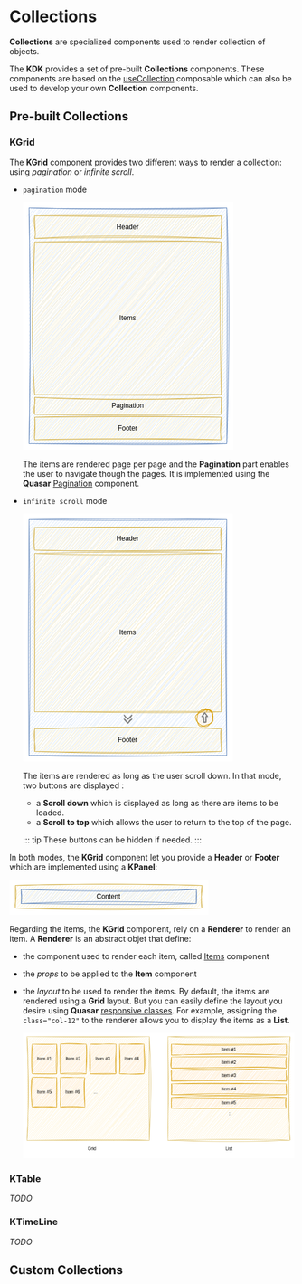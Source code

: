 # Collections

**Collections** are specialized components used to render collection of objects. 

The **KDK** provides a set of pre-built **Collections** components. These components are based on the [useCollection](../composables.md#usecollection) composable which can also be used to develop your own **Collection** components.

## Pre-built Collections

### KGrid

The **KGrid** component provides two different ways to render a collection: using _pagination_ or _infinite scroll_.

* `pagination` mode

  ![KGrid](./diagrams/kgrid-pagination.png)

  The items are rendered page per page and the **Pagination** part enables the user to navigate though the pages. It is implemented using the **Quasar** [Pagination](https://quasar.dev/vue-components/pagination) component.

* `infinite scroll` mode

  ![KGrid](./diagrams/kgrid-infinite-scroll.png)

  The items are rendered as long as the user scroll down. In that mode, two buttons are displayed :
    * a **Scroll down** which is displayed as long as there are items to be loaded.
    * a **Scroll to top** which allows the user to return to the top of the page.

  ::: tip
  These buttons can be hidden if needed.
  :::

In both modes, the **KGrid** component let you provide a **Header** or **Footer** which are implemented using a **KPanel**:

![KGrid Header/Footer](./diagrams/kgrid-header-footer.png)

Regarding the items, the **KGrid** component, rely on a **Renderer** to render an item. A **Renderer** is an abstract objet that define:
* the component used to render each item, called [Items](./items.md) component
* the _props_ to be applied to the **Item** component
* the _layout_ to be used to render the items. By default, the items are rendered using a **Grid** layout. But you can easily define the layout you desire using **Quasar** [responsive classes](https://quasar.dev/layout/grid/row#responsive-classes). For example, assigning the `class="col-12"` to the renderer allows you to display the items as a **List**.

  ![KGrid layouts](./diagrams/kgrid-layout.png)

### KTable

_TODO_

### KTimeLine

_TODO_

## Custom Collections